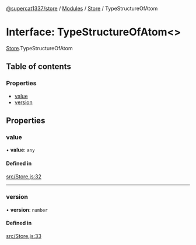[@supercat1337/store](../README.md) / [Modules](../modules.md) / [Store](../modules/Store.md) / TypeStructureOfAtom

# Interface: TypeStructureOfAtom\<\>

[Store](../modules/Store.md).TypeStructureOfAtom

## Table of contents

### Properties

- [value](Store.TypeStructureOfAtom.md#value)
- [version](Store.TypeStructureOfAtom.md#version)

## Properties

### value

• **value**: `any`

#### Defined in

[src/Store.js:32](https://github.com/supercat911/store/blob/504c861e6daa9eca4a6684117c44ef78a2a0a44d/src/Store.js#L32)

___

### version

• **version**: `number`

#### Defined in

[src/Store.js:33](https://github.com/supercat911/store/blob/504c861e6daa9eca4a6684117c44ef78a2a0a44d/src/Store.js#L33)
